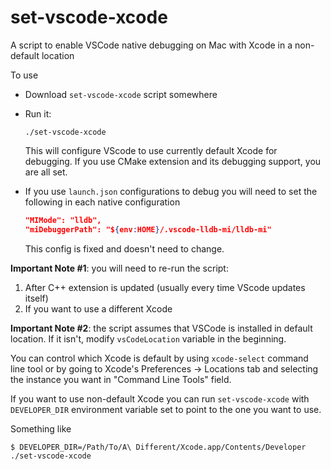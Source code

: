 # set-vscode-xcode
A script to enable VSCode native debugging on Mac with Xcode in a non-default location

To use

* Download `set-vscode-xcode` script somewhere
* Run it: 
  ```console
  ./set-vscode-xcode
  ```
 
  This will configure VScode to use currently default Xcode for debugging. If you use CMake extension and its debugging support, you are all set.
* If you use `launch.json` configurations to debug you will need to set the following in each native configuration
 
  ```json
  "MIMode": "lldb",
  "miDebuggerPath": "${env:HOME}/.vscode-lldb-mi/lldb-mi"
  ```

  This config is fixed and doesn't need to change.
 
**Important Note #1**: you will need to re-run the script:
1. After C++ extension is updated (usually every time VScode updates itself)
2. If you want to use a different Xcode

**Important Note #2**: the script assumes that VSCode is installed in default location. If it isn't, modify `vsCodeLocation` variable in the beginning.

You can control which Xcode is default by using `xcode-select` command line tool or by going to Xcode's Preferences -> Locations tab and selecting the instance you want in "Command Line Tools" field.

If you want to use non-default Xcode you can run `set-vscode-xcode` with `DEVELOPER_DIR` environment variable set to point to the one you want to use. 

Something like

```console
$ DEVELOPER_DIR=/Path/To/A\ Different/Xcode.app/Contents/Developer ./set-vscode-xcode
```



